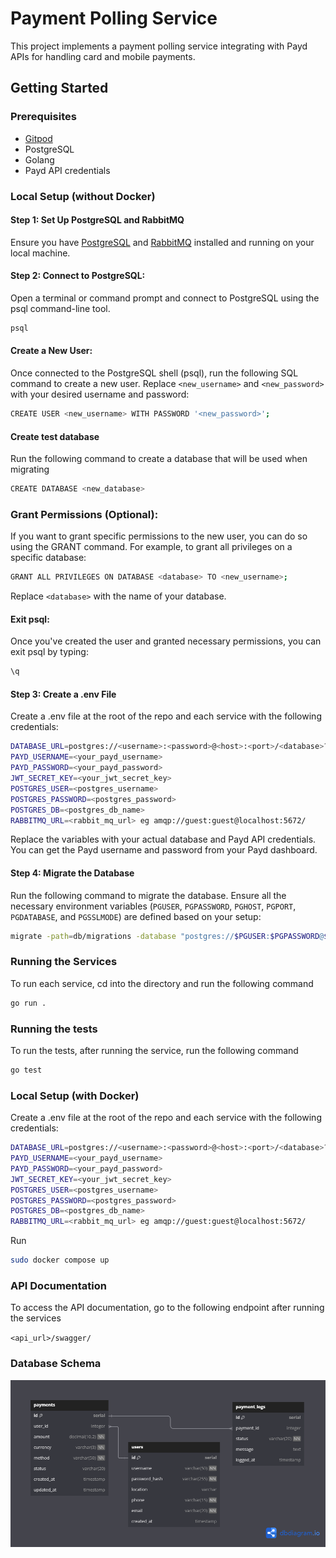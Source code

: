 # Payment Polling Service

This project implements a payment polling service integrating with Payd APIs for handling card and mobile payments. 


## Getting Started

### Prerequisites

- [Gitpod](https://gitpod.io/)
- PostgreSQL
- Golang
- Payd API credentials

### Local Setup (without Docker)

#### Step 1: Set Up PostgreSQL and RabbitMQ

Ensure you have [PostgreSQL](https://www.postgresql.org/) and [RabbitMQ](https://www.rabbitmq.com/docs/install-debian) installed and running on your local machine.

#### Step 2: Connect to PostgreSQL:

Open a terminal or command prompt and connect to PostgreSQL using the psql command-line tool. 

```sh
psql
```

#### Create a New User:
Once connected to the PostgreSQL shell (psql), run the following SQL command to create a new user. Replace `<new_username>` and `<new_password>` with your desired username and password:

```sh
CREATE USER <new_username> WITH PASSWORD '<new_password>';
```

#### Create test database
Run the following command to create a database that will be used when migrating

```sh
CREATE DATABASE <new_database>
```

### Grant Permissions (Optional):
If you want to grant specific permissions to the new user, you can do so using the GRANT command. For example, to grant all privileges on a specific database:

```sh
GRANT ALL PRIVILEGES ON DATABASE <database> TO <new_username>;
```

Replace `<database>` with the name of your database.

#### Exit psql:
Once you've created the user and granted necessary permissions, you can exit psql by typing:

```sh
\q
```

#### Step 3: Create a .env File

Create a .env file at the root of the repo and each service with the following credentials:

```sh
DATABASE_URL=postgres://<username>:<password>@<host>:<port>/<database>?sslmode=disable
PAYD_USERNAME=<your_payd_username>
PAYD_PASSWORD=<your_payd_password>
JWT_SECRET_KEY=<your_jwt_secret_key>
POSTGRES_USER=<postgres_username>
POSTGRES_PASSWORD=<postgres_password>
POSTGRES_DB=<postgres_db_name>
RABBITMQ_URL=<rabbit_mq_url> eg amqp://guest:guest@localhost:5672/
```

Replace the variables with your actual database and Payd API credentials. You can get the Payd username and password from your Payd dashboard.

#### Step 4: Migrate the Database

Run the following command to migrate the database. Ensure all the necessary environment variables (`PGUSER`, `PGPASSWORD`, `PGHOST`, `PGPORT`, `PGDATABASE`, and `PGSSLMODE`) are defined based on your setup:

```sh
migrate -path=db/migrations -database "postgres://$PGUSER:$PGPASSWORD@$PGHOST:$PGPORT/$PGDATABASE?sslmode=$PGSSLMODE" -verbose up
```


### Running the Services

To run each service, cd into the directory and run the following command

```sh
go run .
```

### Running the tests

To run the tests, after running the service, run the following command

```sh
go test
```

### Local Setup (with Docker)

Create a .env file at the root of the repo and each service with the following credentials:

```sh
DATABASE_URL=postgres://<username>:<password>@<host>:<port>/<database>?sslmode=disable
PAYD_USERNAME=<your_payd_username>
PAYD_PASSWORD=<your_payd_password>
JWT_SECRET_KEY=<your_jwt_secret_key>
POSTGRES_USER=<postgres_username>
POSTGRES_PASSWORD=<postgres_password>
POSTGRES_DB=<postgres_db_name>
RABBITMQ_URL=<rabbit_mq_url> eg amqp://guest:guest@localhost:5672/
```


Run 

```sh
sudo docker compose up
```

### API Documentation
To access the API documentation, go to the following endpoint after running the services

`<api_url>/swagger/`

### Database Schema
![Database Schema](./PPS.png)






